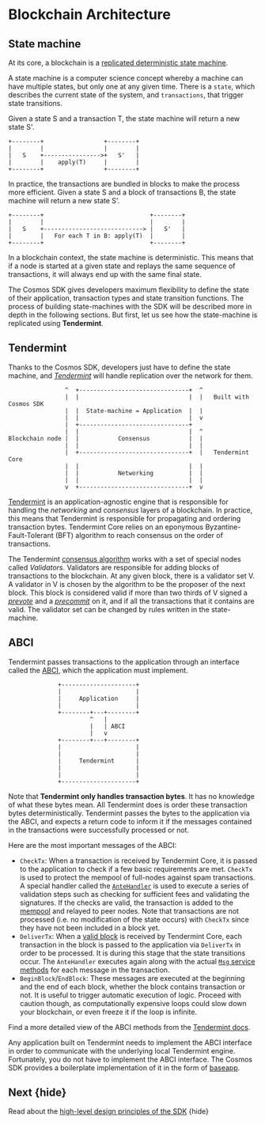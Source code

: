 <!--
order: 3
-->

# Blockchain Architecture

## State machine 

At its core, a blockchain is a [replicated deterministic state machine](https://en.wikipedia.org/wiki/State_machine_replication). 

A state machine is a computer science concept whereby a machine can have multiple states, but only one at any given time. There is a `state`, which describes the current state of the system, and `transactions`, that trigger state transitions. 

Given a state S and a transaction T, the state machine will return a new state S'. 

```
+--------+                 +--------+
|        |                 |        |
|   S    +---------------->+   S'   |
|        |    apply(T)     |        |
+--------+                 +--------+
```

In practice, the transactions are bundled in blocks to make the process more efficient. Given a state S and a block of transactions B, the state machine will return a new state S'.

```
+--------+                              +--------+
|        |                              |        |
|   S    +----------------------------> |   S'   |
|        |   For each T in B: apply(T)  |        |
+--------+                              +--------+
```

In a blockchain context, the state machine is deterministic. This means that if a node is started at a given state and replays the same sequence of transactions, it will always end up with the same final state. 

The Cosmos SDK gives developers maximum flexibility to define the state of their application, transaction types and state transition functions. The process of building state-machines with the SDK will be described more in depth in the following sections. But first, let us see how the state-machine is replicated using **Tendermint**. 

## Tendermint

Thanks to the Cosmos SDK, developers just have to define the state machine, and [*Tendermint*](https://tendermint.com/docs/introduction/what-is-tendermint.html) will handle replication over the network for them.


```
                ^  +-------------------------------+  ^
                |  |                               |  |   Built with Cosmos SDK
                |  |  State-machine = Application  |  |
                |  |                               |  v
                |  +-------------------------------+
                |  |                               |  ^
Blockchain node |  |           Consensus           |  |
                |  |                               |  |
                |  +-------------------------------+  |   Tendermint Core
                |  |                               |  |
                |  |           Networking          |  |
                |  |                               |  |
                v  +-------------------------------+  v
```


[Tendermint](https://docs.tendermint.com/v0.34/introduction/what-is-tendermint.html) is an application-agnostic engine that is responsible for handling the *networking* and *consensus* layers of a blockchain. In practice, this means that Tendermint is responsible for propagating and ordering transaction bytes. Tendermint Core relies on an eponymous Byzantine-Fault-Tolerant (BFT) algorithm to reach consensus on the order of transactions. 

The Tendermint [consensus algorithm](https://docs.tendermint.com/v0.34/introduction/what-is-tendermint.html#consensus-overview) works with a set of special nodes called *Validators*. Validators are responsible for adding blocks of transactions to the blockchain. At any given block, there is a validator set V. A validator in V is chosen by the algorithm to be the proposer of the next block. This block is considered valid if more than two thirds of V signed a *[prevote](https://docs.tendermint.com/v0.34/spec/consensus/consensus.html#prevote-step-height-h-round-r)* and a *[precommit](https://docs.tendermint.com/v0.34/spec/consensus/consensus.html#precommit-step-height-h-round-r)* on it, and if all the transactions that it contains are valid. The validator set can be changed by rules written in the state-machine. 

## ABCI

Tendermint passes transactions to the application through an interface called the [ABCI](https://docs.tendermint.com/v0.34/spec/abci/), which the application must implement. 

```
              +---------------------+
              |                     |
              |     Application     |
              |                     |
              +--------+---+--------+
                       ^   |
                       |   | ABCI
                       |   v
              +--------+---+--------+
              |                     |
              |                     |
              |     Tendermint      |
              |                     |
              |                     |
              +---------------------+
```

Note that **Tendermint only handles transaction bytes**. It has no knowledge of what these bytes mean. All Tendermint does is order these transaction bytes deterministically. Tendermint passes the bytes to the application via the ABCI, and expects a return code to inform it if the messages contained in the transactions were successfully processed or not. 

Here are the most important messages of the ABCI:

- `CheckTx`: When a transaction is received by Tendermint Core, it is passed to the application to check if a few basic requirements are met. `CheckTx` is used to protect the mempool of full-nodes against spam transactions. A special handler called the [`AnteHandler`](../basics/gas-fees.md#antehandler) is used to execute a series of validation steps such as checking for sufficient fees and validating the signatures. If the checks are valid, the transaction is added to the [mempool](https://docs.tendermint.com/v0.34/tendermint-core/mempool.html#mempool) and relayed to peer nodes. Note that transactions are not processed (i.e. no modification of the state occurs) with `CheckTx` since they have not been included in a block yet. 
- `DeliverTx`: When a [valid block](https://docs.tendermint.com/v0.34/spec/blockchain/blockchain.html#validation) is received by Tendermint Core, each transaction in the block is passed to the application via `DeliverTx` in order to be processed. It is during this stage that the state transitions occur. The `AnteHandler` executes again along with the actual [`Msg` service methods](../building-modules/msg-services.md) for each message in the transaction.
 - `BeginBlock`/`EndBlock`: These messages are executed at the beginning and the end of each block, whether the block contains transaction or not. It is useful to trigger automatic execution of logic. Proceed with caution though, as computationally expensive loops could slow down your blockchain, or even freeze it if the loop is infinite. 

Find a more detailed view of the ABCI methods from the [Tendermint docs](https://docs.tendermint.com/v0.34/spec/abci/abci.html#overview).

Any application built on Tendermint needs to implement the ABCI interface in order to communicate with the underlying local Tendermint engine. Fortunately, you do not have to implement the ABCI interface. The Cosmos SDK provides a boilerplate implementation of it in the form of [baseapp](./sdk-design.md#baseapp).


## Next {hide}

Read about the [high-level design principles of the SDK](./sdk-design.md) {hide}
